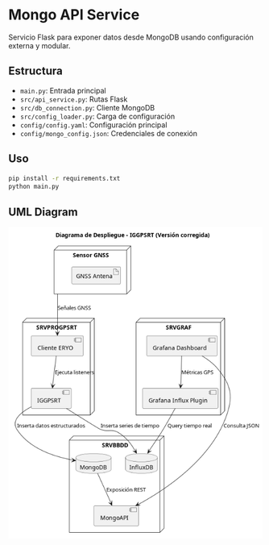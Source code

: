 # Mongo API Service

Servicio Flask para exponer datos desde MongoDB usando configuración externa y modular.

## Estructura

- `main.py`: Entrada principal
- `src/api_service.py`: Rutas Flask
- `src/db_connection.py`: Cliente MongoDB
- `src/config_loader.py`: Carga de configuración
- `config/config.yaml`: Configuración principal
- `config/mongo_config.json`: Credenciales de conexión

## Uso

```bash
pip install -r requirements.txt
python main.py
```

## UML Diagram

![Diagrama de despliegue](docs/mongo_api.png)